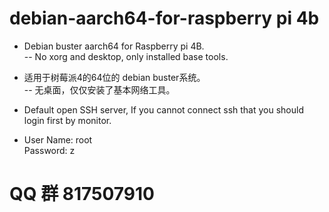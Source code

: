 # debian-aarch64-for-raspberry pi 4b

 - Debian buster aarch64 for Raspberry pi 4B.  
  -- No xorg and desktop, only installed base tools.


 - 适用于树莓派4的64位的 debian buster系统。  
  -- 无桌面，仅仅安装了基本网络工具。
  
 - Default open SSH server, If you cannot connect ssh that you should login first by monitor.
 - User Name: root  
Password: z

# QQ 群 817507910
